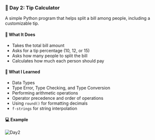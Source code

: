 ### 📅 Day 2: Tip Calculator

A simple Python program that helps split a bill among people, including a customizable tip.

#### 🧠 What It Does
- Takes the total bill amount  
- Asks for a tip percentage (10, 12, or 15)  
- Asks how many people to split the bill  
- Calculates how much each person should pay

#### 📝 What I Learned
- Data Types  
- Type Error, Type Checking, and Type Conversion  
- Performing arithmetic operations  
- Operator precedence and order of operations  
- Using `round()` for formatting decimals  
- `f-strings` for string interpolation

#### 💻 Example
![Day2](https://github.com/user-attachments/assets/9d0ec65a-8eb0-48f6-b47b-814485461928)
